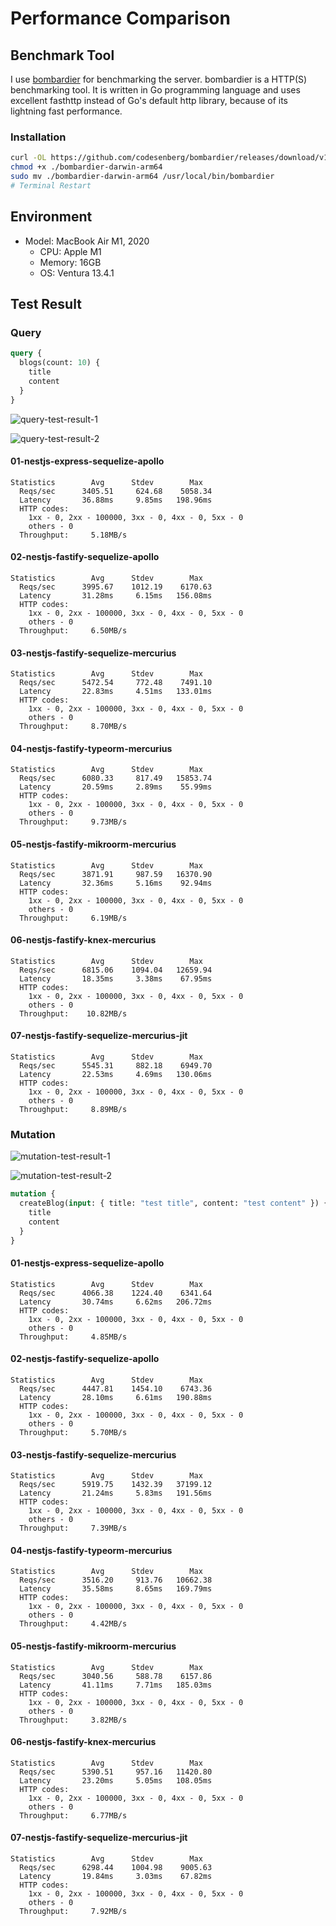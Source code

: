 # Performance Comparison

## Benchmark Tool

I use [bombardier](https://github.com/codesenberg/bombardier) for benchmarking the server. bombardier is a HTTP(S) benchmarking tool. It is written in Go programming language and uses excellent fasthttp instead of Go's default http library, because of its lightning fast performance.

### Installation

```sh
curl -OL https://github.com/codesenberg/bombardier/releases/download/v1.2.6/bombardier-darwin-arm64
chmod +x ./bombardier-darwin-arm64
sudo mv ./bombardier-darwin-arm64 /usr/local/bin/bombardier
# Terminal Restart
```

## Environment

- Model: MacBook Air M1, 2020
  - CPU: Apple M1
  - Memory: 16GB
  - OS: Ventura 13.4.1

## Test Result

### Query

```graphql
query {
  blogs(count: 10) {
    title
    content
  }
}
```

![query-test-result-1](https://github.com/rhea-so/nestjs-performance-comparison/assets/25793226/ca9185fc-9083-4080-9fd7-023ba39d4fc7)

![query-test-result-2](https://github.com/rhea-so/nestjs-performance-comparison/assets/25793226/082ce9d4-c109-4c14-822c-2309c0dbec95)


#### 01-nestjs-express-sequelize-apollo

```
Statistics        Avg      Stdev        Max
  Reqs/sec      3405.51     624.68    5058.34
  Latency       36.88ms     9.85ms   198.96ms
  HTTP codes:
    1xx - 0, 2xx - 100000, 3xx - 0, 4xx - 0, 5xx - 0
    others - 0
  Throughput:     5.18MB/s
```

#### 02-nestjs-fastify-sequelize-apollo

```
Statistics        Avg      Stdev        Max
  Reqs/sec      3995.67    1012.19    6170.63
  Latency       31.28ms     6.15ms   156.08ms
  HTTP codes:
    1xx - 0, 2xx - 100000, 3xx - 0, 4xx - 0, 5xx - 0
    others - 0
  Throughput:     6.50MB/s
```

#### 03-nestjs-fastify-sequelize-mercurius

```
Statistics        Avg      Stdev        Max
  Reqs/sec      5472.54     772.48    7491.10
  Latency       22.83ms     4.51ms   133.01ms
  HTTP codes:
    1xx - 0, 2xx - 100000, 3xx - 0, 4xx - 0, 5xx - 0
    others - 0
  Throughput:     8.70MB/s
```

#### 04-nestjs-fastify-typeorm-mercurius

```
Statistics        Avg      Stdev        Max
  Reqs/sec      6080.33     817.49   15853.74
  Latency       20.59ms     2.89ms    55.99ms
  HTTP codes:
    1xx - 0, 2xx - 100000, 3xx - 0, 4xx - 0, 5xx - 0
    others - 0
  Throughput:     9.73MB/s
```

#### 05-nestjs-fastify-mikroorm-mercurius

```
Statistics        Avg      Stdev        Max
  Reqs/sec      3871.91     987.59   16370.90
  Latency       32.36ms     5.16ms    92.94ms
  HTTP codes:
    1xx - 0, 2xx - 100000, 3xx - 0, 4xx - 0, 5xx - 0
    others - 0
  Throughput:     6.19MB/s
```

#### 06-nestjs-fastify-knex-mercurius

```
Statistics        Avg      Stdev        Max
  Reqs/sec      6815.06    1094.04   12659.94
  Latency       18.35ms     3.38ms    67.95ms
  HTTP codes:
    1xx - 0, 2xx - 100000, 3xx - 0, 4xx - 0, 5xx - 0
    others - 0
  Throughput:    10.82MB/s
```

#### 07-nestjs-fastify-sequelize-mercurius-jit

```
Statistics        Avg      Stdev        Max
  Reqs/sec      5545.31     882.18    6949.70
  Latency       22.53ms     4.69ms   130.06ms
  HTTP codes:
    1xx - 0, 2xx - 100000, 3xx - 0, 4xx - 0, 5xx - 0
    others - 0
  Throughput:     8.89MB/s
```

### Mutation

![mutation-test-result-1](https://github.com/rhea-so/nestjs-performance-comparison/assets/25793226/12a43a34-2e63-4913-97bc-0ae60972c8bb)

![mutation-test-result-2](https://github.com/rhea-so/nestjs-performance-comparison/assets/25793226/11b2bd92-a772-4a5f-873d-f5598383548e)

```graphql
mutation {
  createBlog(input: { title: "test title", content: "test content" }) {
    title
    content
  }
}
```

#### 01-nestjs-express-sequelize-apollo

```
Statistics        Avg      Stdev        Max
  Reqs/sec      4066.38    1224.40    6341.64
  Latency       30.74ms     6.62ms   206.72ms
  HTTP codes:
    1xx - 0, 2xx - 100000, 3xx - 0, 4xx - 0, 5xx - 0
    others - 0
  Throughput:     4.85MB/s
```

#### 02-nestjs-fastify-sequelize-apollo

```
Statistics        Avg      Stdev        Max
  Reqs/sec      4447.81    1454.10    6743.36
  Latency       28.10ms     6.61ms   190.88ms
  HTTP codes:
    1xx - 0, 2xx - 100000, 3xx - 0, 4xx - 0, 5xx - 0
    others - 0
  Throughput:     5.70MB/s
```

#### 03-nestjs-fastify-sequelize-mercurius

```
Statistics        Avg      Stdev        Max
  Reqs/sec      5919.75    1432.39   37199.12
  Latency       21.24ms     5.83ms   191.56ms
  HTTP codes:
    1xx - 0, 2xx - 100000, 3xx - 0, 4xx - 0, 5xx - 0
    others - 0
  Throughput:     7.39MB/s
```

#### 04-nestjs-fastify-typeorm-mercurius

```
Statistics        Avg      Stdev        Max
  Reqs/sec      3516.20     913.76   10662.38
  Latency       35.58ms     8.65ms   169.79ms
  HTTP codes:
    1xx - 0, 2xx - 100000, 3xx - 0, 4xx - 0, 5xx - 0
    others - 0
  Throughput:     4.42MB/s
```

#### 05-nestjs-fastify-mikroorm-mercurius

```
Statistics        Avg      Stdev        Max
  Reqs/sec      3040.56     588.78    6157.86
  Latency       41.11ms     7.71ms   185.03ms
  HTTP codes:
    1xx - 0, 2xx - 100000, 3xx - 0, 4xx - 0, 5xx - 0
    others - 0
  Throughput:     3.82MB/s
```

#### 06-nestjs-fastify-knex-mercurius

```
Statistics        Avg      Stdev        Max
  Reqs/sec      5390.51     957.16   11420.80
  Latency       23.20ms     5.05ms   108.05ms
  HTTP codes:
    1xx - 0, 2xx - 100000, 3xx - 0, 4xx - 0, 5xx - 0
    others - 0
  Throughput:     6.77MB/s
```

#### 07-nestjs-fastify-sequelize-mercurius-jit

```
Statistics        Avg      Stdev        Max
  Reqs/sec      6298.44    1004.98    9005.63
  Latency       19.84ms     3.03ms    67.82ms
  HTTP codes:
    1xx - 0, 2xx - 100000, 3xx - 0, 4xx - 0, 5xx - 0
    others - 0
  Throughput:     7.92MB/s
```
